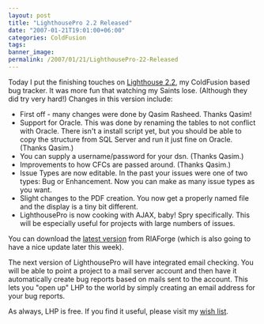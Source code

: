 ```yaml
---
layout: post
title: "LighthousePro 2.2 Released"
date: "2007-01-21T19:01:00+06:00"
categories: ColdFusion 
tags: 
banner_image: 
permalink: /2007/01/21/LighthousePro-22-Released
---
```


Today I put the finishing touches on <a href="http://lighthousepro.riaforge.org/">Lighthouse 2.2</a>, my ColdFusion based bug tracker. It was more fun that watching my Saints lose. (Although they did try very hard!) Changes in this version include:
<!--more-->
<ul>
<li>First off - many changes were done by Qasim Rasheed. Thanks Qasim!
<li>Support for Oracle. This was done by renaming the tables to not conflict with Oracle. There isn't a install script yet, but you should be able to copy the structure from SQL Server and run it just fine on Oracle. (Thanks Qasim.)
<li>You can supply a username/password for your dsn. (Thanks Qasim.)
<li>Improvements to how CFCs are passed around. (Thanks Qasim.)
<li>Issue Types are now editable. In the past your issues were one of two types: Bug or Enhancement. Now you can make as many issue types as you want. 
<li>Slight changes to the PDF creation. You now get a properly named file and the display is a tiny bit different.
<li>LighthousePro is now cooking with AJAX, baby! Spry specifically. This will be especially useful for projects with large numbers of issues.
</ul>

You can download the <a href="http://lighthousepro.riaforge.org">latest version</a> from RIAForge (which is also going to have a nice update later this week). 

The next version of LighthousePro will have integrated email checking. You will be able to point a project to a mail server account and then have it automatically create bug reports based on mails sent to the account. This lets you "open up" LHP to the world by simply creating an email address for your bug reports.

As always, LHP is free. If you find it useful, please visit my <a href="http://www.amazon.com/o/registry/2TCL1D08EZEYE">wish list</a>.